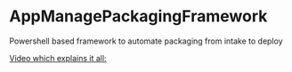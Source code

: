# AppManagePackagingFramework
Powershell based framework to automate packaging from intake to deploy

[Video which explains it all:](https://youtu.be/EpGtVk1JO1s)

